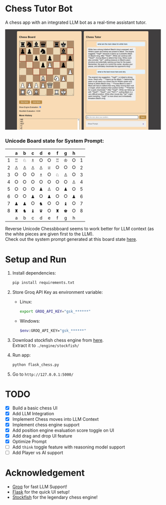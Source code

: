 # Chess Tutor Bot
A chess app with an integrated LLM bot as a real-time assistant tutor.

![](img/Flask%20Chess%20UI%20Demo%20Screenshot.jpg)

### Unicode Board state for System Prompt:
| | a | b | c | d | e | f | g | h | |
| :---: | :---: | :---: | :---: | :---: | :---: | :---: | :---: | :---: | :---: |
| 1 | ♖ | ♘ | ♗ | ⭘ | ⭘ | ♖ | ♔ | ⭘| 1 |
| 2 | ♙ | ♙ | ♙ | ♙ | ♕ | ⭘ | ⭘ | ⭘| 2 |
| 3 | ⭘ | ⭘ | ⭘ | ♗ | ⭘ | ♘ | ♙ | ⭘| 3 |
| 4 | ⭘ | ⭘ | ⭘ | ⭘ | ⭘ | ⭘ | ⭘ | ♙| 4 |
| 5 | ⭘ | ⭘ | ⭘ | ♟ | ♙ | ⭘ | ♟ | ⭘| 5 |
| 6 | ⭘ | ⭘ | ♟ | ⭘ | ♟ | ⭘ | ⭘ | ♟| 6 |
| 7 | ♟ | ♟ | ⭘ | ♞ | ⭘ | ⭘ | ♝ | ⭘| 7 |
| 8 | ♜ | ♞ | ♝ | ♛ | ⭘ | ♜ | ♚ | ⭘| 8 |
| | a | b | c | d | e | f | g | h | |

Reverse Unicode Chessbboard seems to work better for LLM context (as the white pieces are given first to the LLM).<br>
Check out the system prompt generated at this board state [here](demo-system-prompt.md).

# Setup and Run

1. Install dependencies:
    ```sh
    pip install requirements.txt
    ```

2. Store Groq API Key as environment variable:
    - Linux:
        ```sh
        export GROQ_API_KEY="gsk_******"
        ```
    - Windows:
        ```sh
        $env:GROQ_API_KEY="gsk_******"
        ```

3. Download stockfish chess engine from [here](https://stockfishchess.org/download/). <br>
Extract it to `./engine/stockfish/` 

4. Run app:
    ```sh
    python flask_chess.py
    ```

5. Go to `http://127.0.0.1:5000/`

# TODO

- [x] Build a basic chess UI
- [x] Add LLM Integration
- [x] Implement Chess moves into LLM Context
- [x] Implement chess engine support
- [x] Add position engine evaluation score toggle on UI
- [x] Add drag and drop UI feature
- [x] Optimize Prompt
- [ ] Add `think` toggle feature with reasoning model support
- [ ] Add Player vs AI support

# Acknowledgement

- [Groq](https://groq.com/) for fast LLM Support!
- [Flask](https://flask.palletsprojects.com/) for the quick UI setup!
- [Stockfish](https://stockfishchess.org/) for the legendary chess engine!